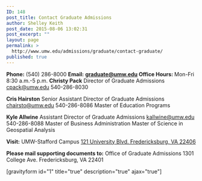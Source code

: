 ```yaml
---
ID: 148
post_title: Contact Graduate Admissions
author: Shelley Keith
post_date: 2015-08-06 13:02:31
post_excerpt: ""
layout: page
permalink: >
  http://www.umw.edu/admissions/graduate/contact-graduate/
published: true
---
```

<strong>Phone:</strong> (540) 286-8000
<strong>Email:</strong> <a href="mailto:graduate@umw.edu"><strong>graduate@umw.edu
</strong></a><strong>Office Hours: </strong>Mon-Fri 8:30 a.m.-5 p.m.
<strong>
Christy Pack</strong>
Director of Graduate Admissions
<a href="mailto:cpack@umw.edu">cpack@umw.edu
</a>540-286-8030

<strong>Cris Hairston</strong>
Senior Assistant Director of Graduate Admissions
<a href="mailto:chairsto@umw.edu">chairsto@umw.edu
</a>540-286-8086
Master of Education Programs

<strong>Kyle Allwine</strong>
Assistant Director of Graduate Admissions
<a href="mailto:kallwine@umw.edu">kallwine@umw.edu
</a>540-286-8088
Master of Business Administration
Master of Science in Geospatial Analysis

<strong>Visit:</strong>
UMW-Stafford Campus
<a href="https://goo.gl/maps/93gaT">121 University Blvd.
Fredericksburg, VA 22406</a>

<strong>Please mail supporting documents to:</strong>
Office of Graduate Admissions
1301 College Ave.
Fredericksburg, VA 22401
<div style="clear: both">[gravityform id="1" title="true" description="true" ajax="true"]</div>